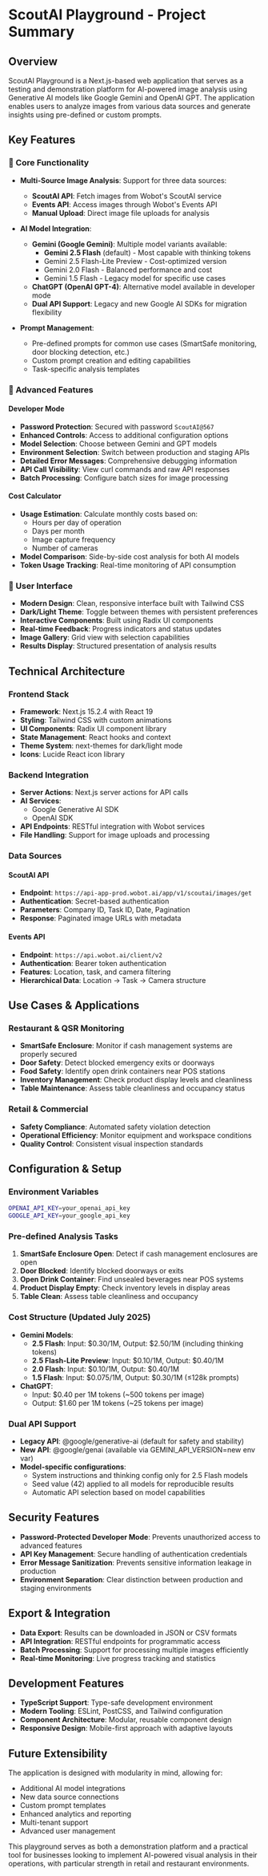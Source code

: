 # ScoutAI Playground - Project Summary

## Overview

ScoutAI Playground is a Next.js-based web application that serves as a testing and demonstration platform for AI-powered image analysis using Generative AI models like Google Gemini and OpenAI GPT. The application enables users to analyze images from various data sources and generate insights using pre-defined or custom prompts.

## Key Features

### 🎯 Core Functionality
- **Multi-Source Image Analysis**: Support for three data sources:
  - **ScoutAI API**: Fetch images from Wobot's ScoutAI service
  - **Events API**: Access images through Wobot's Events API
  - **Manual Upload**: Direct image file uploads for analysis

- **AI Model Integration**: 
  - **Gemini (Google Gemini)**: Multiple model variants available:
    - **Gemini 2.5 Flash** (default) - Most capable with thinking tokens
    - Gemini 2.5 Flash-Lite Preview - Cost-optimized version
    - Gemini 2.0 Flash - Balanced performance and cost
    - Gemini 1.5 Flash - Legacy model for specific use cases
  - **ChatGPT (OpenAI GPT-4)**: Alternative model available in developer mode
  - **Dual API Support**: Legacy and new Google AI SDKs for migration flexibility

- **Prompt Management**: 
  - Pre-defined prompts for common use cases (SmartSafe monitoring, door blocking detection, etc.)
  - Custom prompt creation and editing capabilities
  - Task-specific analysis templates

### 🔧 Advanced Features

#### Developer Mode
- **Password Protection**: Secured with password `ScoutAI@567`
- **Enhanced Controls**: Access to additional configuration options
- **Model Selection**: Choose between Gemini and GPT models
- **Environment Selection**: Switch between production and staging APIs
- **Detailed Error Messages**: Comprehensive debugging information
- **API Call Visibility**: View curl commands and raw API responses
- **Batch Processing**: Configure batch sizes for image processing

#### Cost Calculator
- **Usage Estimation**: Calculate monthly costs based on:
  - Hours per day of operation
  - Days per month
  - Image capture frequency
  - Number of cameras
- **Model Comparison**: Side-by-side cost analysis for both AI models
- **Token Usage Tracking**: Real-time monitoring of API consumption

### 🎨 User Interface
- **Modern Design**: Clean, responsive interface built with Tailwind CSS
- **Dark/Light Theme**: Toggle between themes with persistent preferences
- **Interactive Components**: Built using Radix UI components
- **Real-time Feedback**: Progress indicators and status updates
- **Image Gallery**: Grid view with selection capabilities
- **Results Display**: Structured presentation of analysis results

## Technical Architecture

### Frontend Stack
- **Framework**: Next.js 15.2.4 with React 19
- **Styling**: Tailwind CSS with custom animations
- **UI Components**: Radix UI component library
- **State Management**: React hooks and context
- **Theme System**: next-themes for dark/light mode
- **Icons**: Lucide React icon library

### Backend Integration
- **Server Actions**: Next.js server actions for API calls
- **AI Services**:
  - Google Generative AI SDK
  - OpenAI SDK
- **API Endpoints**: RESTful integration with Wobot services
- **File Handling**: Support for image uploads and processing

### Data Sources

#### ScoutAI API
- **Endpoint**: `https://api-app-prod.wobot.ai/app/v1/scoutai/images/get`
- **Authentication**: Secret-based authentication
- **Parameters**: Company ID, Task ID, Date, Pagination
- **Response**: Paginated image URLs with metadata

#### Events API
- **Endpoint**: `https://api.wobot.ai/client/v2`
- **Authentication**: Bearer token authentication
- **Features**: Location, task, and camera filtering
- **Hierarchical Data**: Location → Task → Camera structure

## Use Cases & Applications

### Restaurant & QSR Monitoring
- **SmartSafe Enclosure**: Monitor if cash management systems are properly secured
- **Door Safety**: Detect blocked emergency exits or doorways
- **Food Safety**: Identify open drink containers near POS stations
- **Inventory Management**: Check product display levels and cleanliness
- **Table Maintenance**: Assess table cleanliness and occupancy status

### Retail & Commercial
- **Safety Compliance**: Automated safety violation detection
- **Operational Efficiency**: Monitor equipment and workspace conditions
- **Quality Control**: Consistent visual inspection standards

## Configuration & Setup

### Environment Variables
```bash
OPENAI_API_KEY=your_openai_api_key
GOOGLE_API_KEY=your_google_api_key
```

### Pre-defined Analysis Tasks
1. **SmartSafe Enclosure Open**: Detect if cash management enclosures are open
2. **Door Blocked**: Identify blocked doorways or exits
3. **Open Drink Container**: Find unsealed beverages near POS systems
4. **Product Display Empty**: Check inventory levels in display areas
5. **Table Clean**: Assess table cleanliness and occupancy

### Cost Structure (Updated July 2025)
- **Gemini Models**:
  - **2.5 Flash**: Input: $0.30/1M, Output: $2.50/1M (including thinking tokens)
  - **2.5 Flash-Lite Preview**: Input: $0.10/1M, Output: $0.40/1M
  - **2.0 Flash**: Input: $0.10/1M, Output: $0.40/1M
  - **1.5 Flash**: Input: $0.075/1M, Output: $0.30/1M (≤128k prompts)
- **ChatGPT**:
  - Input: $0.40 per 1M tokens (~500 tokens per image)
  - Output: $1.60 per 1M tokens (~25 tokens per image)

### Dual API Support
- **Legacy API**: @google/generative-ai (default for safety and stability)
- **New API**: @google/genai (available via GEMINI_API_VERSION=new env var)
- **Model-specific configurations**: 
  - System instructions and thinking config only for 2.5 Flash models
  - Seed value (42) applied to all models for reproducible results
  - Automatic API selection based on model capabilities

## Security Features
- **Password-Protected Developer Mode**: Prevents unauthorized access to advanced features
- **API Key Management**: Secure handling of authentication credentials
- **Error Message Sanitization**: Prevents sensitive information leakage in production
- **Environment Separation**: Clear distinction between production and staging environments

## Export & Integration
- **Data Export**: Results can be downloaded in JSON or CSV formats
- **API Integration**: RESTful endpoints for programmatic access
- **Batch Processing**: Support for processing multiple images efficiently
- **Real-time Monitoring**: Live progress tracking and statistics

## Development Features
- **TypeScript Support**: Type-safe development environment
- **Modern Tooling**: ESLint, PostCSS, and Tailwind configuration
- **Component Architecture**: Modular, reusable component design
- **Responsive Design**: Mobile-first approach with adaptive layouts

## Future Extensibility
The application is designed with modularity in mind, allowing for:
- Additional AI model integrations
- New data source connections
- Custom prompt templates
- Enhanced analytics and reporting
- Multi-tenant support
- Advanced user management

This playground serves as both a demonstration platform and a practical tool for businesses looking to implement AI-powered visual analysis in their operations, with particular strength in retail and restaurant environments. 